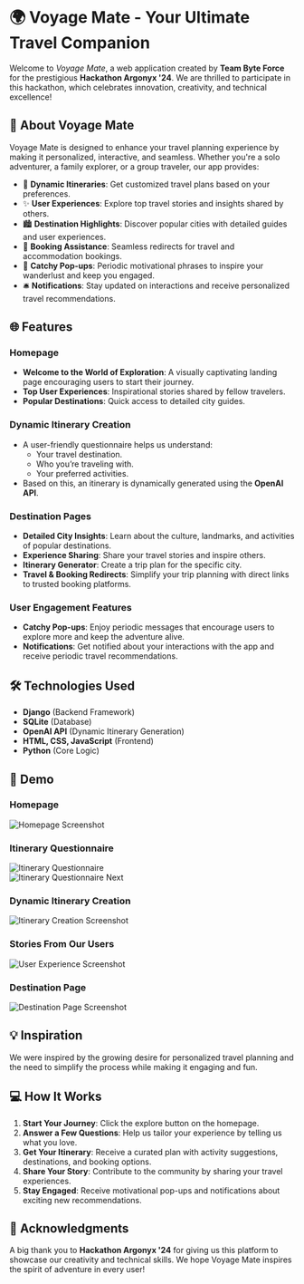 # 🌍 Voyage Mate - Your Ultimate Travel Companion  

Welcome to *Voyage Mate*, a web application created by **Team Byte Force** for the prestigious **Hackathon Argonyx '24**. We are thrilled to participate in this hackathon, which celebrates innovation, creativity, and technical excellence!  

## 🚀 About Voyage Mate  

Voyage Mate is designed to enhance your travel planning experience by making it personalized, interactive, and seamless. Whether you're a solo adventurer, a family explorer, or a group traveler, our app provides:  

- 🌟 **Dynamic Itineraries**: Get customized travel plans based on your preferences.  
- ✨ **User Experiences**: Explore top travel stories and insights shared by others.  
- 🏙️ **Destination Highlights**: Discover popular cities with detailed guides and user experiences.  
- 🔗 **Booking Assistance**: Seamless redirects for travel and accommodation bookings.  
- 📲 **Catchy Pop-ups**: Periodic motivational phrases to inspire your wanderlust and keep you engaged.  
- 🛎️ **Notifications**: Stay updated on interactions and receive personalized travel recommendations.  

## 🌐 Features  

### Homepage  
- **Welcome to the World of Exploration**: A visually captivating landing page encouraging users to start their journey.  
- **Top User Experiences**: Inspirational stories shared by fellow travelers.  
- **Popular Destinations**: Quick access to detailed city guides.  

### Dynamic Itinerary Creation  
- A user-friendly questionnaire helps us understand:  
  - Your travel destination.  
  - Who you’re traveling with.  
  - Your preferred activities.  
- Based on this, an itinerary is dynamically generated using the **OpenAI API**.  

### Destination Pages  
- **Detailed City Insights**: Learn about the culture, landmarks, and activities of popular destinations.  
- **Experience Sharing**: Share your travel stories and inspire others.  
- **Itinerary Generator**: Create a trip plan for the specific city.  
- **Travel & Booking Redirects**: Simplify your trip planning with direct links to trusted booking platforms.  

### User Engagement Features  
- **Catchy Pop-ups**: Enjoy periodic messages that encourage users to explore more and keep the adventure alive.  
- **Notifications**: Get notified about your interactions with the app and receive periodic travel recommendations.  

## 🛠️ Technologies Used  

- **Django** (Backend Framework)  
- **SQLite** (Database)  
- **OpenAI API** (Dynamic Itinerary Generation)  
- **HTML, CSS, JavaScript** (Frontend)  
- **Python** (Core Logic)  

## 📸 Demo  

### Homepage  
![Homepage Screenshot](assets/homepage.png)  

### Itinerary Questionnaire
![Itinerary Questionnaire](assets/itinerary_form_1.png)  
![Itinerary Questionnaire Next](assets/itinerary_form_2.png)  

### Dynamic Itinerary Creation  
![Itinerary Creation Screenshot](assets/itinerary.png)  

### Stories From Our Users
![User Experience Screenshot](assets/experience.png)  

### Destination Page  
![Destination Page Screenshot](assets/city.png)  

## 💡 Inspiration  

We were inspired by the growing desire for personalized travel planning and the need to simplify the process while making it engaging and fun.  

## 💻 How It Works  

1. **Start Your Journey**: Click the explore button on the homepage.  
2. **Answer a Few Questions**: Help us tailor your experience by telling us what you love.  
3. **Get Your Itinerary**: Receive a curated plan with activity suggestions, destinations, and booking options.  
4. **Share Your Story**: Contribute to the community by sharing your travel experiences.  
5. **Stay Engaged**: Receive motivational pop-ups and notifications about exciting new recommendations.  

## 🤝 Acknowledgments  

A big thank you to **Hackathon Argonyx '24** for giving us this platform to showcase our creativity and technical skills. We hope Voyage Mate inspires the spirit of adventure in every user!  